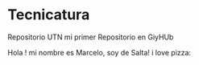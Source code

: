# Tecnicatura
Repositorio UTN
mi primer Repositorio en GiyHUb

Hola ! mi nombre es Marcelo, soy de Salta!
i love pizza:
